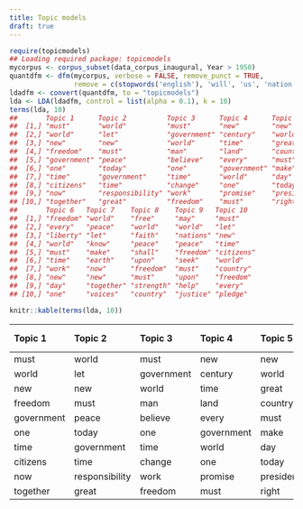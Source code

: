 ```yaml
---
title: Topic models
draft: true
---
```





```r
require(topicmodels)
## Loading required package: topicmodels
mycorpus <- corpus_subset(data_corpus_inaugural, Year > 1950)
quantdfm <- dfm(mycorpus, verbose = FALSE, remove_punct = TRUE,
                remove = c(stopwords('english'), 'will', 'us', 'nation', 'can', 'peopl*', 'americ*'))
ldadfm <- convert(quantdfm, to = "topicmodels")
lda <- LDA(ldadfm, control = list(alpha = 0.1), k = 10)
terms(lda, 10)
##       Topic 1      Topic 2          Topic 3      Topic 4      Topic 5    
##  [1,] "must"       "world"          "must"       "new"        "new"      
##  [2,] "world"      "let"            "government" "century"    "world"    
##  [3,] "new"        "new"            "world"      "time"       "great"    
##  [4,] "freedom"    "must"           "man"        "land"       "country"  
##  [5,] "government" "peace"          "believe"    "every"      "must"     
##  [6,] "one"        "today"          "one"        "government" "make"     
##  [7,] "time"       "government"     "time"       "world"      "day"      
##  [8,] "citizens"   "time"           "change"     "one"        "today"    
##  [9,] "now"        "responsibility" "work"       "promise"    "president"
## [10,] "together"   "great"          "freedom"    "must"       "right"    
##       Topic 6   Topic 7    Topic 8    Topic 9   Topic 10  
##  [1,] "freedom" "world"    "free"     "may"     "must"    
##  [2,] "every"   "peace"    "world"    "world"   "let"     
##  [3,] "liberty" "let"      "faith"    "nations" "new"     
##  [4,] "world"   "know"     "peace"    "peace"   "time"    
##  [5,] "must"    "make"     "shall"    "freedom" "citizens"
##  [6,] "time"    "earth"    "upon"     "seek"    "world"   
##  [7,] "work"    "now"      "freedom"  "must"    "country" 
##  [8,] "new"     "new"      "must"     "upon"    "freedom" 
##  [9,] "day"     "together" "strength" "help"    "every"   
## [10,] "one"     "voices"   "country"  "justice" "pledge"
```


```r
knitr::kable(terms(lda, 10))
```



|Topic 1    |Topic 2        |Topic 3    |Topic 4    |Topic 5   |Topic 6 |Topic 7  |Topic 8  |Topic 9 |Topic 10 |
|:----------|:--------------|:----------|:----------|:---------|:-------|:--------|:--------|:-------|:--------|
|must       |world          |must       |new        |new       |freedom |world    |free     |may     |must     |
|world      |let            |government |century    |world     |every   |peace    |world    |world   |let      |
|new        |new            |world      |time       |great     |liberty |let      |faith    |nations |new      |
|freedom    |must           |man        |land       |country   |world   |know     |peace    |peace   |time     |
|government |peace          |believe    |every      |must      |must    |make     |shall    |freedom |citizens |
|one        |today          |one        |government |make      |time    |earth    |upon     |seek    |world    |
|time       |government     |time       |world      |day       |work    |now      |freedom  |must    |country  |
|citizens   |time           |change     |one        |today     |new     |new      |must     |upon    |freedom  |
|now        |responsibility |work       |promise    |president |day     |together |strength |help    |every    |
|together   |great          |freedom    |must       |right     |one     |voices   |country  |justice |pledge   |
